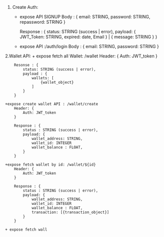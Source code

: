 1. Create Auth:
    + expose API SIGNUP 
        Body : {
            email: STRING,
            password: STRING,
            repassword: STRING
        }

        Response :  {
            status: STRING (success | error),
            payload: {
                JWT_Token: STRING,
                expired: date,
                Email
            } | {
                message: STRING
            }
        }

    + expose API :/auth/login
        Body : {
            email: STRING,
            password: STRING
        }


2.Wallet API:
    + expose fetch all Wallet: /wallet
         Header: {
            Auth: JWT_token
        }

        Resonse : {
            status: STRING (success | error),
            payload : {
                wallets: [
                    {wallet_object}
                ]
            }
        }
    
    +expose create wallet API : /wallet/create
        Header: {
            Auth: JWT_token
        }
        
        Response : {
            status : STRING (success | error),
            payload: {
                wallet_address: STRING,
                wallet_id: INTEGER
                wallet_balance : FLOAT,
            }
        }

    +expose fetch wallet by id: /wallet/${id}
        Header: {
            Auth: JWT_token
        }

        Response : {
            status : STRING (success | error),
            payload: {
                wallet_address: STRING,
                wallet_id: INTEGER
                wallet_balance : FLOAT,
                transaction: [{transaction_object}]
            }
        }
    
    + expose fetch wall

    
